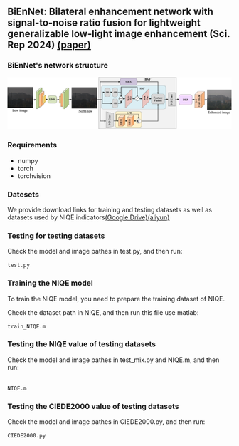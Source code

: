 ## BiEnNet: Bilateral enhancement network with signal-to-noise ratio fusion for lightweight generalizable low-light image enhancement (Sci. Rep 2024) [(paper)](https://rdcu.be/d2gRo)

### BiEnNet's network structure
<div align=center><img src="https://github.com/2665207323/BiEnNet/blob/main/BiEnNet/img/BiEnNet.jpg"/></div>

### Requirements
- numpy
- torch
- torchvision

### Datesets
We provide download links for training and testing datasets as well as datasets used by NIQE indicators[(Google Drive)](https://rdcu.be/d2gRo)[(aliyun)](https://rdcu.be/d2gRo)


### Testing for testing datasets

Check the model and image pathes in test.py, and then run:
```
test.py
```

### Training the NIQE model

To train the NIQE model, you need to prepare the training dataset of NIQE.

Check the dataset path in NIQE, and then run this file use matlab:
```
train_NIQE.m
```

### Testing the NIQE value of testing datasets

Check the model and image pathes in test_mix.py and NIQE.m, and then run:
```

NIQE.m
```

### Testing the CIEDE2000 value of testing datasets

Check the model and image pathes in CIEDE2000.py, and then run:
```
CIEDE2000.py
```
